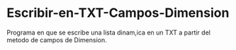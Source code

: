 # Escribir-en-TXT-Campos-Dimension
Programa en que se escribe una lista dinam,ica en un TXT a partir del metodo de campos de Dimension.
